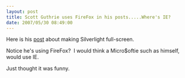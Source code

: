 ```yaml
---
layout: post
title: Scott Guthrie uses FireFox in his posts.....Where's IE?
date: 2007/05/30 08:49:00
---
```



Here is his [post](http://weblogs.asp.net/scottgu/archive/2007/05/17/tip-trick-supporting-full-screen-mode-with-silverlight.aspx) about making Silverlight full-screen.

Notice he's using FireFox?  I would think a Micro$oftie such as himself, would use IE.  


Just thought it was funny.
